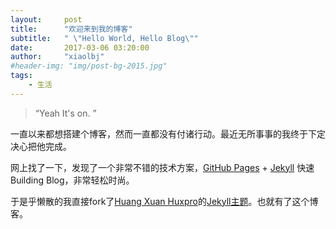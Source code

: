 ```yaml
---
layout:     post
title:      "欢迎来到我的博客"
subtitle:   " \"Hello World, Hello Blog\""
date:       2017-03-06 03:20:00
author:     "xiaolbj"
#header-img: "img/post-bg-2015.jpg"
tags:
    - 生活
---
```


> “Yeah It's on. ”

一直以来都想搭建个博客，然而一直都没有付诸行动。最近无所事事的我终于下定决心把他完成。

网上找了一下，发现了一个非常不错的技术方案，[GitHub Pages](https://pages.github.com/) + [Jekyll](http://jekyllrb.com/) 快速 Building Blog，非常轻松时尚。

于是乎懒散的我直接fork了[Huang Xuan Huxpro](https://github.com/Huxpro/)的[Jekyll主题](https://github.com/Huxpro/huxpro.github.io)。也就有了这个博客。

